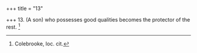 +++
title = "13"

+++
13. (A son) who possesses good qualities becomes the protector of the rest. [^13] 


[^13]:  Colebrooke, loc. cit.
